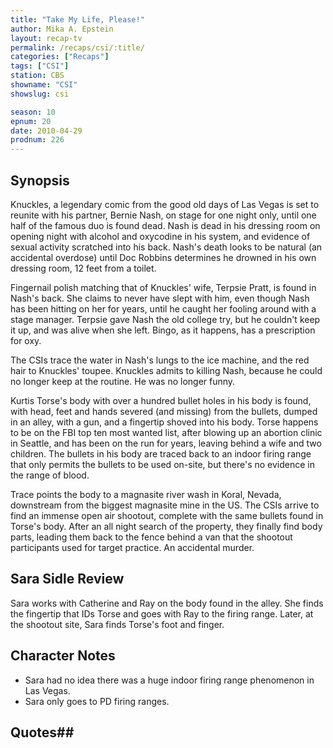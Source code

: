 ```yaml
---
title: "Take My Life, Please!"
author: Mika A. Epstein
layout: recap-tv
permalink: /recaps/csi/:title/
categories: ["Recaps"]
tags: ["CSI"]
station: CBS
showname: "CSI"
showslug: csi

season: 10
epnum: 20  
date: 2010-04-29
prodnum: 226  
---
```


## Synopsis

Knuckles, a legendary comic from the good old days of Las Vegas is set to reunite with his partner, Bernie Nash, on stage for one night only, until one half of the famous duo is found dead. Nash is dead in his dressing room on opening night with alcohol and oxycodine in his system, and evidence of sexual activity scratched into his back. Nash's death looks to be natural (an accidental overdose) until Doc Robbins determines he drowned in his own dressing room, 12 feet from a toilet.

Fingernail polish matching that of Knuckles' wife, Terpsie Pratt, is found in Nash's back. She claims to never have slept with him, even though Nash has been hitting on her for years, until he caught her fooling around with a stage manager. Terpsie gave Nash the old college try, but he couldn't keep it up, and was alive when she left. Bingo, as it happens, has a prescription for oxy.

The CSIs trace the water in Nash's lungs to the ice machine, and the red hair to Knuckles' toupee. Knuckles admits to killing Nash, because he could no longer keep at the routine. He was no longer funny.

Kurtis Torse's body with over a hundred bullet holes in his body is found, with head, feet and hands severed (and missing) from the bullets, dumped in an alley, with a gun, and a fingertip shoved into his body. Torse happens to be on the FBI top ten most wanted list, after blowing up an abortion clinic in Seattle, and has been on the run for years, leaving behind a wife and two children. The bullets in his body are traced back to an indoor firing range that only permits the bullets to be used on-site, but there's no evidence in the range of blood.

Trace points the body to a magnasite river wash in Koral, Nevada, downstream from the biggest magnasite mine in the US. The CSIs arrive to find an immense open air shootout, complete with the same bullets found in Torse's body. After an all night search of the property, they finally find body parts, leading them back to the fence behind a van that the shootout participants used for target practice. An accidental murder.

## Sara Sidle Review

Sara works with Catherine and Ray on the body found in the alley. She finds the fingertip that IDs Torse and goes with Ray to the firing range. Later, at the shootout site, Sara finds Torse's foot and finger.

## Character Notes

* Sara had no idea there was a huge indoor firing range phenomenon in Las Vegas.  
* Sara only goes to PD firing ranges.

## Quotes## 

